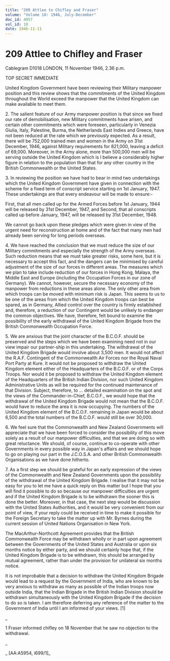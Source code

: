 ```yaml
---
title: "209 Attlee to Chifley and Fraser"
volume: "Volume 10: 1946, July-December"
doc_id: 4057
vol_id: 10
date: 1946-11-11
---
```


# 209 Attlee to Chifley and Fraser

Cablegram D1018 LONDON, 11 November 1946, 2.36 p.m.

TOP SECRET IMMEDIATE

United Kingdom Government have been reviewing their Military manpower position and this review shows that the commitments of the United Kingdom throughout the World exceed the manpower that the United Kingdom can make available to meet them.

2\. The salient feature of our Army manpower position is that since we fixed our rate of demobilisation, new Military commitments have arisen, and certain other commitments which were foreseen, particularly in Venezia Giulia, Italy, Palestine, Burma, the Netherlands East Indies and Greece, have not been reduced at the rate which we previously expected. As a result, there will be 752,000 trained men and women in the Army on 31st December, 1946, against Military requirements for 821,000, leaving a deficit of 69,000. Moreover, in the Army alone, more than 500,000 men will be serving outside the United Kingdom which is I believe a considerably higher figure in relation to the population than that for any other country in the British Commonwealth or the United States.

3\. In reviewing the position we have had to bear in mind two undertakings which the United Kingdom Government have given in connection with the scheme for a fixed term of conscript service starting on 1st January, 1947. These undertakings are that every endeavour will be made to ensure:-

First, that all men called up for the Armed Forces before 1st January, 1944 will be released by 31st December, 1947, and Second, that ail conscripts called up before January, 1947, will be released by 31st December, 1948.

We cannot go back upon these pledges which were given in view of the urgent need for reconstruction at home and of the fact that many men had already been serving for long periods overseas.

4\. We have reached the conclusion that we must reduce the size of our Military commitments and especially the strength of the Army overseas. Such reduction means that we must take greater risks, some here, but it is necessary to accept this fact, and the dangers can be minimised by careful adjustment of the size of our forces in different areas. The measures which we plan to take include reduction of our forces in Hong Kong, Malaya, the Middle East and Europe (including the Occupation Forces in our zone of Germany). We cannot, however, secure the necessary economy of the manpower from reductions in these areas alone. The only other area from which troops can be moved with minimum risk is Japan. This seems to us to be one of the areas from which the United Kingdom troops can best be spared, as in Germany, Allied control over the country is firmly established and, therefore, a reduction of our Contingent would be unlikely to endanger the common objectives. We have, therefore, felt bound to examine the possibility of the early withdrawal of the United Kingdom Brigade from the British Commonwealth Occupation Force.

5\. We are anxious that the joint character of the B.C.O.F. should be preserved and the steps which we have been examining need not in our view impair our partner-ship in this undertaking. The withdrawal of the United Kingdom Brigade would involve about 3,500 men. It would not affect the R.A.F. Contingent of the Commonwealth Air Forces nor the Royal Naval Port Party at Kure. It would not be proposed to withdraw the United Kingdom element either of the Headquarters of the B.C.O.F. or of the Corps Troops. Nor would it be proposed to withdraw the United Kingdom element of the Headquarters of the British Indian Division, nor such United Kingdom Administrative Units as will be required for the continued maintenance of that Division. Subject, therefore, to ... detailed examination on the spot and the views of the Commander-in-Chief, B.C.O.F., we would hope that the withdrawal of the United Kingdom Brigade would not mean that the B.C.O.F. would have to reduce the area it is now occupying. The numbers of the United Kingdom element of the B.C.O.F. remaining in Japan would be about 6,500 and the total numbers of the B.C.O.F. would still be over 30,000.

6\. We feel sure that the Commonwealth and New Zealand Governments will appreciate that we have been forced to consider the possibility of this move solely as a result of our manpower difficulties, and that we are doing so with great reluctance. We should, of course, continue to co-operate with other Governments in every possible way in Japan's affairs and we should hope to go on playing our part in the J.C.O.S.A. and other British Commonwealth Organisations as we have done hitherto.

7\. As a first step we should be grateful for an early expression of the views of the Commonwealth and New Zealand Governments upon the possibility of the withdrawal of the United Kingdom Brigade. I realise that it may not be easy for you to let me have a quick reply on this matter but I hope that you will find it possible to do so because our manpower difficulties are urgent and if the United Kingdom Brigade is to be withdrawn the sooner this is done the better. Moreover, in that case, the next step would be discussion with the United States Authorities, and it would be very convenient from our point of view, if your reply could be received in time to make it possible for the Foreign Secretary to take the matter up with Mr. Byrnes during the current session of United Nations Organisation in New York.

The MacArthur-Northcott Agreement provides that the British Commonwealth Force may be withdrawn wholly or in part upon agreement between the Governments of the United States and Australia or upon six months notice by either party, and we should certainly hope that, if the United Kingdom Brigade is to be withdrawn, this should be arranged by mutual agreement, rather than under the provision for unilateral six months notice.

It is not improbable that a decision to withdraw the United Kingdom Brigade would lead to a request by the Government of India, who are known to be very anxious to withdraw as many as possible of the Indian troops now outside India, that the Indian Brigade in the British Indian Division should be withdrawn simultaneously with the United Kingdom Brigade if the decision to do so is taken. I am therefore deferring any reference of the matter to the Government of India until I am informed of your views. [1]

_

1 Fraser informed chifley on 18 November that he saw no objection to the withdrawal.

_

_ [AA:A5954, i699/1]_

